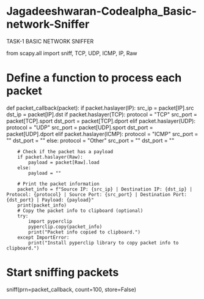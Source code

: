 # Jagadeeshwaran-Codealpha_Basic-network-Sniffer

TASK-1 BASIC NETWORK SNIFFER
          
from scapy.all import sniff, TCP, UDP, ICMP, IP, Raw

# Define a function to process each packet
def packet_callback(packet):
    if packet.haslayer(IP):
        src_ip = packet[IP].src
        dst_ip = packet[IP].dst
        if packet.haslayer(TCP):
            protocol = "TCP"
            src_port = packet[TCP].sport
            dst_port = packet[TCP].dport
        elif packet.haslayer(UDP):
            protocol = "UDP"
            src_port = packet[UDP].sport
            dst_port = packet[UDP].dport
        elif packet.haslayer(ICMP):
            protocol = "ICMP"
            src_port = ""
            dst_port = ""
        else:
            protocol = "Other"
            src_port = ""
            dst_port = ""

        # Check if the packet has a payload
        if packet.haslayer(Raw):
            payload = packet[Raw].load
        else:
            payload = ""

        # Print the packet information
        packet_info = f"Source IP: {src_ip} | Destination IP: {dst_ip} | Protocol: {protocol} | Source Port: {src_port} | Destination Port: {dst_port} | Payload: {payload}"
        print(packet_info)
        # Copy the packet info to clipboard (optional)
        try:
            import pyperclip
            pyperclip.copy(packet_info)
            print("Packet info copied to clipboard.")
        except ImportError:
            print("Install pyperclip library to copy packet info to clipboard.")

# Start sniffing packets
sniff(prn=packet_callback, count=100, store=False)

